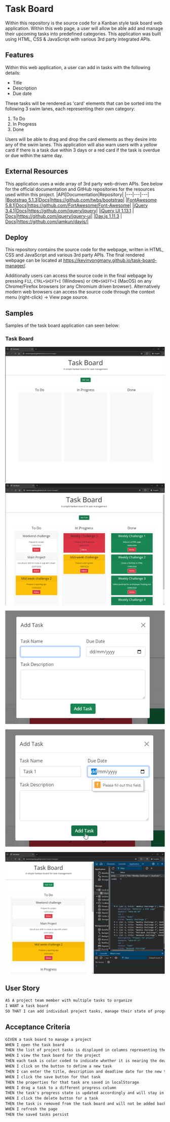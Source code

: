 # Task Board

Within this repository is the source code for a Kanban style task board web application. Within this web page, a user will allow be able add and manage their upcoming tasks into predefined categories. This application was built using HTML, CSS & JavaScript with various 3rd party integrated APIs.

## Features

Within this web application, a user can add in tasks with the following details:
- Title
- Description
- Due date

These tasks will be rendered as 'card' elements that can be sorted into the following 3 swim lanes, each representing their own category:
1. To Do
2. In Progress
3. Done

Users will be able to drag and drop the card elements as they desire into any of the swim lanes.
This application will also warn users with a yellow card if there is a task due within 3 days or a red card if the task is overdue or due within the same day.

## External Resources
This application uses a wide array of 3rd party web-driven APIs. See below for the official documentation and GitHub repositories for the resources used within this project.
|API|Documentation|Repository|
|---|---|---|
|[Bootstrap 5.1.3](https://getbootstrap.com/)|[Docs](https://getbootstrap.com/docs/5.1/getting-started/introduction/)|https://github.com/twbs/bootstrap|
|[FontAwesome 5.8.1](https://fontawesome.com/)|[Docs](https://docs.fontawesome.com/)|https://github.com/FortAwesome/Font-Awesome|
|[jQuery 3.4.1](https://jquery.com/)|[Docs](https://api.jquery.com/)|https://github.com/jquery/jquery|
|[jQuery UI 1.13.1](https://jqueryui.com/) | [Docs](https://api.jqueryui.com/)|https://github.com/jquery/jquery-ui|
|[Day.js 1.11.3](https://day.js.org/en/) | [Docs](https://day.js.org/docs/en/installation/browser)|https://github.com/iamkun/dayjs/|

## Deploy
This repository contains the source code for the webpage, written in HTML, CSS and JavaScript and various 3rd party APIs. The final rendered webpage can be located at https://kevinvongmany.github.io/task-board-manager/.

Additionally users can access the source code in the final webpage by pressing `F12`, `CTRL+SHIFT+I` (Windows) or `CMD+SHIFT+I` (MacOS) on any Chrome/Firefox browsers (or any Chromium driven browser). Alternatively modern web browsers can access the source code through the context menu (right-click) -> View page source.

## Samples
Samples of the task board application can seen below:

### Task Board
![Sample of webpage with no tasks populated](./docs/sample-no-tasks.png)
![Sample of webpage app with tasks populated](./docs/sample-tasks-populated.png)

![Add task modal](./docs/sample-modal-add-task.png)

![Form modal prompting user to enter required field](./docs/sample-modal-error.png)

![Local storage data example](./docs/sample-local-storage-data.png)
## User Story

```md
AS A project team member with multiple tasks to organize
I WANT a task board 
SO THAT I can add individual project tasks, manage their state of progress and track overall project progress accordingly
```

## Acceptance Criteria

```md
GIVEN a task board to manage a project
WHEN I open the task board
THEN the list of project tasks is displayed in columns representing the task progress state (Not Yet Started, In Progress, Completed)
WHEN I view the task board for the project
THEN each task is color coded to indicate whether it is nearing the deadline (yellow) or is overdue (red)
WHEN I click on the button to define a new task
THEN I can enter the title, description and deadline date for the new task into a modal dialog
WHEN I click the save button for that task
THEN the properties for that task are saved in localStorage
WHEN I drag a task to a different progress column
THEN the task's progress state is updated accordingly and will stay in the new column after refreshing
WHEN I click the delete button for a task
THEN the task is removed from the task board and will not be added back after refreshing
WHEN I refresh the page
THEN the saved tasks persist
```